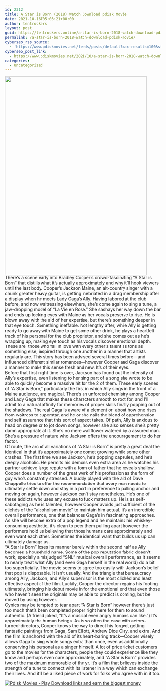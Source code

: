 ```yaml
---
id: 2312
title: A Star is Born (2018) Watch Download pdisk Movie
date: 2021-10-16T05:03:21+00:00
author: tentrockers
layout: post
guid: https://tentrockers.online/a-star-is-born-2018-watch-download-pdisk-movie/
permalink: /a-star-is-born-2018-watch-download-pdisk-movie/
cyberseo_rss_source:
  - 'https://www.pdiskmovies.net/feeds/posts/default?max-results=100&start-index=101'
cyberseo_post_link:
  - https://www.pdiskmovies.net/2021/10/a-star-is-born-2018-watch-download.html
categories:
  - Uncategorized
---
```

<div class="separator">
  <a href="https://blogger.googleusercontent.com/img/a/AVvXsEhcuBEMSQaEJl0s3TF5ILnia2eEFctID4JmXSGZ4k2pQLOovA-d53zH9Z9hNMfdaejA7gS3HE4e9cyxg9UqCtU8VP7j8XHkCpL9HnKhW69a626pEOuW5MbEZA_XMpENNH4L-zri4LwwdIe45BAl9bsJSD5HkOzFnya5lGQoL7KO_yCEHuDQFbdFRboK=s755" imageanchor="1"><img loading="lazy" border="0" data-original-height="755" data-original-width="540" height="640" src="https://blogger.googleusercontent.com/img/a/AVvXsEhcuBEMSQaEJl0s3TF5ILnia2eEFctID4JmXSGZ4k2pQLOovA-d53zH9Z9hNMfdaejA7gS3HE4e9cyxg9UqCtU8VP7j8XHkCpL9HnKhW69a626pEOuW5MbEZA_XMpENNH4L-zri4LwwdIe45BAl9bsJSD5HkOzFnya5lGQoL7KO_yCEHuDQFbdFRboK=w458-h640" width="458" /></a>
</div>

<div>
  <div>
    <span>There’s a scene early into Bradley Cooper’s crowd-fascinating “A Star is Born” that distills what it’s actually approximately and why it&#8217;ll hook viewers until the last body. Cooper’s Jackson Maine, an alt-country singer with a chunk greater heavy guitar, is getting inebriated in a drag membership after a display when he meets Lady Gaga’s Ally. Having labored at the club before, and now waitressing elsewhere, she’s come again to sing a tune, a jaw-dropping model of “La Vie en Rose.” She sashays her way down the bar and ends up locking eyes with Maine as her vocals preserve to rise. He is blown away with the aid of her expertise, but there’s something deeper in that eye touch. Something ineffable. Not lengthy after, while Ally is getting ready to go away with Maine to get some other drink, he plays a heartfelt track of his personal for the club proprietor, and she comes out as he’s wrapping up, making eye touch as his vocals discover emotional depth. These are&nbsp; those who fall in love with every other’s talent as tons as something else, inspired through one another in a manner that artists regularly are. This story has been advised several times before—and influenced different similar romances—however Cooper and Gaga discover a manner to make this sense fresh and new. It’s of their eyes.</span>
  </div>
  
  <div>
    <span>Before that first night time is over, Jackson has found out the intensity of Ally’s expertise, even listening to her sing part of a song she wrote to be able to quickly become a massive hit for the 2 of them. These early scenes of “A Star is Born,” particularly the first in which Ally sings in the front of a Maine audience, are magical. There’s an unforced chemistry among Cooper and Lady Gaga that makes these characters smooth to root for, and I’ll admit to a natural affinity for memories of proper skills finally popping out of the shadows. The real Gaga is aware of a element or&nbsp; about how one rises from waitress to superstar, and he or she nails the blend of apprehension and self assurance that this sort of aspect takes. Of path, Ally is anxious to head on degree or to jot down songs, however she also senses she’s pretty damn appropriate at it. She’s no mere wallflower watered by a assured man. She’s a pressure of nature who Jackson offers the encouragement to do her factor.</span>
  </div>
  
  <div>
    <span>Of route, the arc of all variations of “A Star is Born” is pretty a great deal the identical in that it’s approximately one comet growing while some other crashes. The first time we see Jackson, he’s popping capsules, and he’s deeply alcoholic. He permits his demons even extra area as he watches his partner achieve large repute with a form of father that he reveals shallow. Cooper does a number of the great work of his profession as the form of guy who’s constantly stressed. A buddy played with the aid of Dave Chappelle tries to offer the recommendation that every man needs to ultimately settle down and stay in a port in preference to pulling anchor and moving on again, however Jackson can’t stay nonetheless. He&#8217;s one of these addicts who uses any excuse to fuck matters up. He is as self-sabotaging as he is talented, however Cooper avoids just sufficient of the clichés of the &#8220;alcoholism movie&#8221; to maintain him actual. It’s an incredible overall performance, one that balances Gaga’s in fascinating approaches. As she will become extra of a pop legend and he maintains his whiskey-consuming aesthetic, it’s clean to peer them pulling apart however the performers hold us believing that those humans care approximately and even want each other. Sometimes the identical want that builds us up can ultimately damage us.</span>
  </div>
  
  <div>
    <span>“A Star is Born” loses its manner barely within the second half as Ally becomes a household name. Some of the pop reputation fabric doesn’t work, specially a misjudged “SNL” musical overall performance, as it seems to nearly treat what Ally (and even Gaga herself in the real world) do a bit too superficially. The movie seems to agree too easily with Jackson’s belief that pop is disposable. It isn’t usually. And the triangle that bureaucracy among Ally, Jackson, and Ally’s supervisor is the most clichéd and least effective aspect of the film. Luckily, Cooper the director regains his footing ultimately, bringing his debut movie in for the emotional end that even those who haven’t seen the originals may be able to predict is coming, but be moved by using however.</span>
  </div>
  
  <div>
    <span>Cynics may be tempted to tear apart “A Star is Born” however there’s just too much that’s been completed proper right here for them to sound authentic. (A friend joked, “It’s a musical even angry humans can like.”) It&#8217;s approximately the human beings. As is so often the case with actors-turned-directors, Cooper knows the way to direct his forged, getting fantastic paintings from Gaga, Sam Elliott, Andrew Dice Clay, and extra. And the film is anchored with the aid of its heart-baring track—Cooper wisely allows Gaga to sing whole songs extra than once, even as additionally conserving his personal as a singer himself. A lot of price ticket customers go to the movies for the characters, people they could experience like they know and perhaps even care approximately, and “A Star is Born” provides two of the maximum memorable of the yr. It’s a film that believes inside the strength of a tune to connect with its listener in a way which can exchange their lives. And it&#8217;ll be a liked piece of work for folks who agree with in it too.</span>
  </div>
</div>

[![](https://1.bp.blogspot.com/-a93bp85aB6g/YUXjACCiX3I/AAAAAAAAbQE/GHmPI7h0af0tqn6tYzd0cdrDv9Hu9LUSACLcBGAsYHQ/s16000/Play_it_New-removebg-preview.png "Pdisk Movies - Play Download links and earn the biggest money")](https://kofilink.com/1/bnYybWtwMDAwMGFs?dn=1)